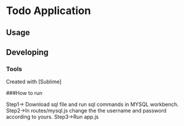 

# Todo Application



## Usage



## Developing



### Tools

Created with [Sublime]

###How to run

Step1-> Download sql file and run sql commands in MYSQL workbench. 
Step2->In routes/mysql.js change the the username and password according to yours.
Step3->Run app.js

